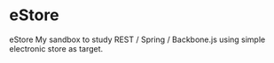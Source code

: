 eStore
======

eStore
My sandbox to study REST / Spring / Backbone.js using simple electronic store as target.
